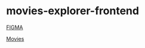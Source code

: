 # movies-explorer-frontend

[FIGMA](https://www.figma.com/file/L9vsYXwTIztgTyksHXBgIH/Diploma-(Copy)?node-id=13861%3A1997/ "Figma")

[Movies](https://mr-movies.nomoredomai.nomoreparties.sbs/ "Movies")
